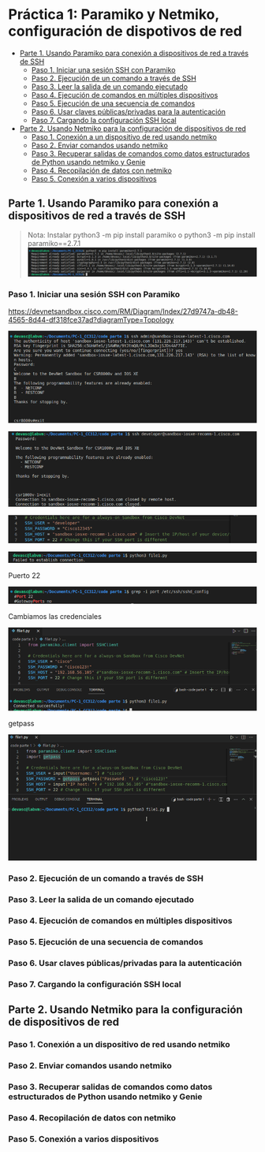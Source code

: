 # Práctica 1: Paramiko y Netmiko, configuración de dispotivos de red <!-- omit in toc -->

- [Parte 1. Usando Paramiko para conexión a dispositivos de red a través de SSH](#parte-1-usando-paramiko-para-conexión-a-dispositivos-de-red-a-través-de-ssh)
  - [Paso 1. Iniciar una sesión SSH con Paramiko](#paso-1-iniciar-una-sesión-ssh-con-paramiko)
  - [Paso 2. Ejecución de un comando a través de SSH](#paso-2-ejecución-de-un-comando-a-través-de-ssh)
  - [Paso 3. Leer la salida de un comando ejecutado](#paso-3-leer-la-salida-de-un-comando-ejecutado)
  - [Paso 4. Ejecución de comandos en múltiples dispositivos](#paso-4-ejecución-de-comandos-en-múltiples-dispositivos)
  - [Paso 5. Ejecución de una secuencia de comandos](#paso-5-ejecución-de-una-secuencia-de-comandos)
  - [Paso 6. Usar claves públicas/privadas para la autenticación](#paso-6-usar-claves-públicasprivadas-para-la-autenticación)
  - [Paso 7. Cargando la configuración SSH local](#paso-7-cargando-la-configuración-ssh-local)
- [Parte 2. Usando Netmiko para la configuración de dispositivos de red](#parte-2-usando-netmiko-para-la-configuración-de-dispositivos-de-red)
  - [Paso 1. Conexión a un dispositivo de red usando netmiko](#paso-1-conexión-a-un-dispositivo-de-red-usando-netmiko)
  - [Paso 2. Enviar comandos usando netmiko](#paso-2-enviar-comandos-usando-netmiko)
  - [Paso 3. Recuperar salidas de comandos como datos estructurados de Python usando netmiko y Genie](#paso-3-recuperar-salidas-de-comandos-como-datos-estructurados-de-python-usando-netmiko-y-genie)
  - [Paso 4. Recopilación de datos con netmiko](#paso-4-recopilación-de-datos-con-netmiko)
  - [Paso 5. Conexión a varios dispositivos](#paso-5-conexión-a-varios-dispositivos)


## Parte 1. Usando Paramiko para conexión a dispositivos de red a través de SSH

> Nota: Instalar python3 -m pip install paramiko o python3 -m pip install paramiko==2.7.1
![](sources/2023-04-26-21-20-37.png)

### Paso 1. Iniciar una sesión SSH con Paramiko

https://devnetsandbox.cisco.com/RM/Diagram/Index/27d9747a-db48-4565-8d44-df318fce37ad?diagramType=Topology

![](sources/2023-04-27-12-08-05.png)

![](sources/2023-04-27-12-18-49.png)



![](sources/2023-04-27-10-55-13.png)

![](sources/2023-04-27-10-54-42.png)

Puerto 22

![](sources/2023-04-27-10-56-59.png)

Cambiamos las credenciales

![](sources/2023-04-27-11-00-02.png)

getpass

![](sources/paramiko-getpass.gif)

### Paso 2. Ejecución de un comando a través de SSH



### Paso 3. Leer la salida de un comando ejecutado

### Paso 4. Ejecución de comandos en múltiples dispositivos

### Paso 5. Ejecución de una secuencia de comandos

### Paso 6. Usar claves públicas/privadas para la autenticación

### Paso 7. Cargando la configuración SSH local



## Parte 2. Usando Netmiko para la configuración de dispositivos de red

### Paso 1. Conexión a un dispositivo de red usando netmiko

### Paso 2. Enviar comandos usando netmiko

### Paso 3. Recuperar salidas de comandos como datos estructurados de Python usando netmiko y Genie

### Paso 4. Recopilación de datos con netmiko

### Paso 5. Conexión a varios dispositivos
